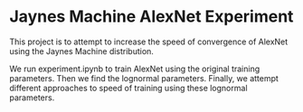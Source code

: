 # Jaynes Machine AlexNet Experiment

This project is to attempt to increase the speed of convergence of AlexNet using the Jaynes Machine distribution.

We run experiment.ipynb to train AlexNet using the original training parameters. Then we find the lognormal parameters. Finally, we attempt different approaches to speed of training using these lognormal parameters.